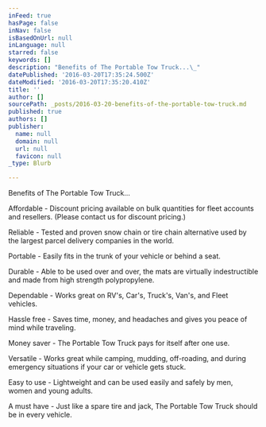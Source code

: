 ```yaml
---
inFeed: true
hasPage: false
inNav: false
isBasedOnUrl: null
inLanguage: null
starred: false
keywords: []
description: "Benefits of The Portable Tow Truck...\_"
datePublished: '2016-03-20T17:35:24.500Z'
dateModified: '2016-03-20T17:35:20.410Z'
title: ''
author: []
sourcePath: _posts/2016-03-20-benefits-of-the-portable-tow-truck.md
published: true
authors: []
publisher:
  name: null
  domain: null
  url: null
  favicon: null
_type: Blurb

---
```

Benefits of The Portable Tow Truck... 

Affordable - Discount pricing available on bulk quantities for fleet accounts and resellers. (Please contact us for discount pricing.) 

Reliable - Tested and proven snow chain or tire chain alternative used by the largest parcel delivery companies in the world. 

Portable - Easily fits in the trunk of your vehicle or behind a seat. 

Durable - Able to be used over and over, the mats are virtually indestructible and made from high strength polypropylene. 

Dependable - Works great on RV's, Car's, Truck's, Van's, and Fleet vehicles. 

Hassle free - Saves time, money, and headaches and gives you peace of mind while traveling. 

Money saver - The Portable Tow Truck pays for itself after one use. 

Versatile - Works great while camping, mudding, off-roading, and during emergency situations if your car or vehicle gets stuck. 

Easy to use - Lightweight and can be used easily and safely by men, women and young adults. 

A must have - Just like a spare tire and jack, The Portable Tow Truck should be in every vehicle.